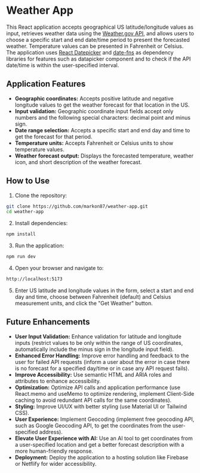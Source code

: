 # Weather App

This React application accepts geographical US latitude/longitude values as input, retrieves weather data using the <a href="https://www.weather.gov/documentation/services-web-api" target="_blank">Weather.gov API</a>, and allows users to choose a specific start and end date/time period to present the forecasted weather. Temperature values can be presented in Fahrenheit or Celsius. The application uses <a href="https://www.npmjs.com/package/react-datepicker" target="_blank">React Datepicker</a> and <a href="https://www.npmjs.com/package/date-fns" target="_blank">date-fns</a> as dependency libraries for features such as datapicker component and to check if the API date/time is within the user-specified interval.

## Application Features

- <b>Geographic coordinates:</b> Accepts positive latitude and negative longitude values to get the weather forecast for that location in the US.
- <b>Input validation:</b> Geographic coordinate input fields accept only numbers and the following special characters: decimal point and minus sign.
- <b>Date range selection:</b> Accepts a specific start and end day and time to get the forecast for that period.
- <b>Temperature units:</b> Accepts Fahrenheit or Celsius units to show temperature values.
- <b>Weather forecast output:</b> Displays the forecasted temperature, weather icon, and short description of the weather forecast.

## How to Use

1. Clone the repository:

```sh
git clone https://github.com/markon87/weather-app.git
cd weather-app
```

2. Install dependencies:

```sh
npm install
```

3. Run the application:

```sh
npm run dev
```

4. Open your browser and navigate to:

```sh
http://localhost:5173
```

5. Enter US latitude and longitude values in the form, select a start and end day and time, choose between Fahrenheit (default) and Celsius measurement units, and click the "Get Weather" button.

## Future Enhancements

- <b>User Input Validation:</b> Enhance validation for latitude and longitude inputs (restrict values to be only within the range of US coordinates, automatically include the minus sign in the longitude input field).
- <b>Enhanced Error Handling:</b> Improve error handling and feedback to the user for failed API requests (inform a user about the error in case there is no forecast for a specified day/time or in case any API request fails).
- <b>Improve Accessibility:</b> Use semantic HTML and ARIA roles and attributes to enhance accessibility.
- <b>Optimization:</b> Optimize API calls and application performance (use React.memo and useMemo to optimize rendering, implement Client-Side caching to avoid redundant API calls for the same coordinates).
- <b>Styling:</b> Improve UI/UX with better styling (use Material UI or Tailwind CSS).
- <b>User Experience:</b> Implement Geocoding (implement free geocoding API, such as Google Geocoding API, to get the coordinates from the user-specified address).
- <b>Elevate User Experience with AI:</b> Use an AI tool to get coordinates from a user-specified location and get a better forecast description with a more human-friendly response.
- <b>Deployment:</b> Deploy the application to a hosting solution like Firebase or Netflify for wider accessibility.
